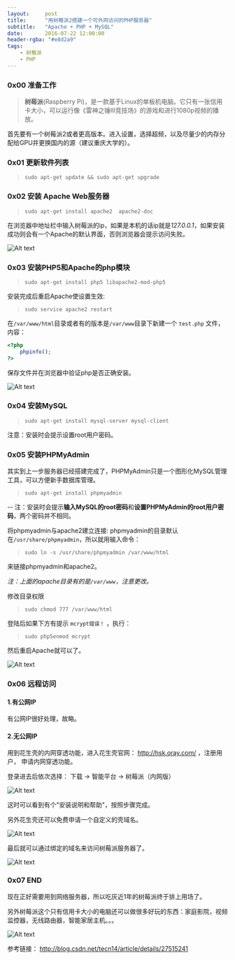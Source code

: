 ```yaml
---
layout:     post
title:      "用树莓派2搭建一个可外网访问的PHP服务器"
subtitle:   "Apache + PHP + MySQL"
date:       2016-07-22 12:00:00
header-rgba: "#e8d2a9"
tags:
    - 树莓派
    - PHP
---
```


### **0x00** 准备工作

> **树莓派**(Raspberry Pi)，是一款基于Linux的单板机电脑。它只有一张信用卡大小，可以运行像《雷神之锤III竞技场》的游戏和进行1080p视频的播放。

首先要有一个树莓派2或者更高版本。进入设置，选择超频，以及尽量少的内存分配给GPU并更换国内的源（建议重庆大学的）。

### **0x01** 更新软件列表

> `sudo apt-get update && sudo apt-get upgrade`

### **0x02** 安装 Apache Web服务器

> `sudo apt-get install apache2  apache2-doc`

在浏览器中地址栏中输入树莓派的ip，如果是本机的话ip就是*127.0.0.1*，如果安装成功则会有一个Apache的默认界面，否则浏览器会提示访问失败。

![Alt text](/img/2016-07-22-bg-1.png)

### **0x03** 安装PHP5和Apache的php模块

> `sudo apt-get install php5 libapache2-mod-php5`

安装完成后重启Apache使设置生效:

>`sudo service apache2 restart`

在`/var/www/html`目录或者有的版本是`/var/www`目录下新建一个 `test.php` 文件，内容：

``` php
<?php
    phpinfo();
?>
```

保存文件并在浏览器中验证php是否正确安装。

![Alt text](/img/2016-07-22-bg-2.png)

### **0x04** 安装MySQL

> `sudo apt-get install mysql-server mysql-client`

注意：安装时会提示设置root用户密码。

### **0x05** 安装PHPMyAdmin

其实到上一步服务器已经搭建完成了，PHPMyAdmin只是一个图形化MySQL管理工具，可以方便新手数据库管理。

>`sudo apt-get install phpmyadmin`

 -- 注：安装时会提示**输入MySQL的root密码**和**设置PHPMyAdmin的root用户密码**，两个密码并不相同。

将phpmyadmin与apache2建立连接: phpmyadmin的目录默认在`/usr/share/phpmyadmin`，所以就用输入命令：

>`sudo ln -s /usr/share/phpmyadmin /var/www/html`

来链接phpmyadmin和apache2。

*注：上面的apache目录有的是`/var/www`，注意更改。*

修改目录权限

> `sudo chmod 777 /var/www/html`

登陆后如果下方有提示 `mcrypt错误！` ，执行：

> `sudo php5enmod mcrypt`

 然后重启Apache就可以了。

![Alt text](/img/2016-07-22-bg-3.png)

### **0x06** 远程访问

#### 1.有公网IP

有公网IP很好处理，故略。

#### 2.无公网IP

用到花生壳的内网穿透功能，进入花生壳官网： http://hsk.oray.com/ ，注册用户， 申请内网穿透功能。

登录进去后依次选择： 下载 -> 智能平台 -> 树莓派（内网版）

![Alt text](/img/2016-07-22-bg-4.png)

这时可以看到有个"安装说明和帮助"，按照步骤完成。

另外花生壳还可以免费申请一个自定义的壳域名。

![Alt text](/img/2016-07-22-bg-5.png)

最后就可以通过绑定的域名来访问树莓派服务器了。

![Alt text](/img/2016-07-22-bg-6.png)

### **0x07** END

现在正好需要用到网络服务器，所以吃灰近1年的树莓派终于排上用场了。

另外树莓派这个只有信用卡大小的电脑还可以做很多好玩的东西：家庭影院，视频监控器，无线路由器，智能家居主机。。。

![Alt text](/img/2016-07-22-bg-111.jpg)

参考链接： http://blog.csdn.net/tecn14/article/details/27515241